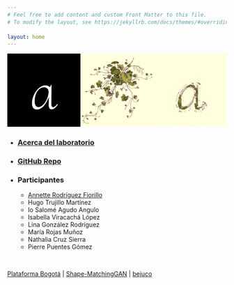 ```yaml
---
# Feel free to add content and custom Front Matter to this file.
# To modify the layout, see https://jekyllrb.com/docs/themes/#overriding-theme-defaults

layout: home
---
```

![banner](https://raw.githubusercontent.com/bejucoo/Injertos-Tipograficos/main/banner.jpg)

- ### [Acerca del laboratorio](about)
- ### [GitHub Repo](https://github.com/bejucoo/Injertos-Tipograficos)
- ### Participantes
  - [Annette Rodríguez Fiorillo](participantes/annette)
  - Hugo Trujillo Martínez
  - Io Salomé Agudo Angulo
  - Isabella Viracachá López
  - Lina González Rodríguez
  - María Rojas Muñoz
  - Nathalia Cruz Sierra
  - Pierre Puentes Gómez

&nbsp; 

[Plataforma Bogotá](https://plataformabogota.gov.co/) | [Shape-MatchingGAN](https://williamyang1991.github.io/projects/ICCV2019/SMGAN.html) | [bejuco](https://bejuco.co/)

